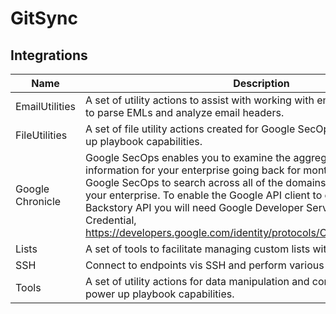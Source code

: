 # GitSync

## Integrations
|Name|Description|
|----|-----------|
|EmailUtilities|A set of utility actions to assist with working with emails.  Includes actions to parse EMLs and analyze email headers.|
|FileUtilities|A set of file utility actions created for Google SecOps Community to power up playbook capabilities.|
|Google Chronicle|Google SecOps enables you to examine the aggregated security information for your enterprise going back for months or longer. Use Google SecOps to search across all of the domains accessed from within your enterprise. To enable the Google API client to communicate with the Backstory API you will need Google Developer Service Account Credential, https://developers.google.com/identity/protocols/OAuth2#serviceaccount.|
|Lists|A set of tools to facilitate managing custom lists within Google SecOps.|
|SSH|Connect to endpoints vis SSH and perform various operations.|
|Tools|A set of utility actions for data manipulation and common platform tasks to power up playbook capabilities.|

